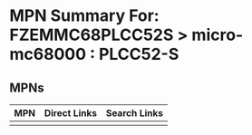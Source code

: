 



# MPN Summary For: FZEMMC68PLCC52S > micro-mc68000 : PLCC52-S

## MPNs
  

|MPN|Direct Links|Search Links|
| :--- | :--- | :--- |
||||
